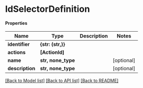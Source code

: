 # IdSelectorDefinition

#### Properties
Name | Type | Description | Notes
------------ | ------------- | ------------- | -------------
**identifier** | **{str: (str,)}** |  | 
**actions** | **[ActionId]** |  | 
**name** | **str, none_type** |  | [optional] 
**description** | **str, none_type** |  | [optional] 

[[Back to Model list]](../README.md#documentation-for-models) [[Back to API list]](../README.md#documentation-for-api-endpoints) [[Back to README]](../README.md)

